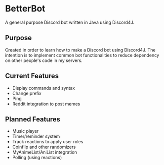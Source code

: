 # BetterBot
A general purpose Discord bot written in Java using Discord4J.
## Purpose
Created in order to learn how to make a Discord bot using Discord4J. The intention is to implement common bot functionalities to reduce dependency on other people's code in my servers.
## Current Features
* Display commands and syntax
* Change prefix
* Ping
* Reddit integration to post memes
## Planned Features
* Music player
* Timer/reminder system
* Track reactions to apply user roles
* Coinflip and other randomizers
* MyAnimeList/AniList integration
* Polling (using reactions)


